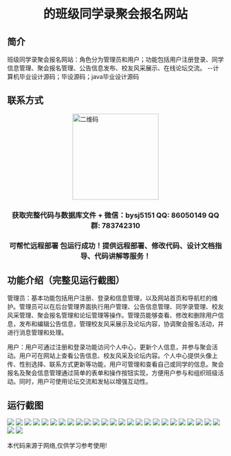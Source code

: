 <p><h1 align="center">的班级同学录聚会报名网站</h1></p>

## 简介
班级同学录聚会报名网站：角色分为管理员和用户；功能包括用户注册登录、同学信息管理、聚会报名管理、公告信息发布、校友风采展示、在线论坛交流。    --计算机毕业设计源码；毕设源码；java毕业设计源码


## 联系方式
<img src="https://bs-1329754181.cos.ap-shanghai.myqcloud.com/wx.jpg" alt="二维码" style="display: block; margin: 0 auto;" width="200px">
<p><h3 align="center">获取完整代码与数据库文件 + 微信：bysj5151 QQ: 86050149 QQ群: 783742310</h3></p>
<p><h3 align="center">可帮忙远程部署 包运行成功！提供远程部署、修改代码、设计文档指导、代码讲解等服务！</h3></p>

## 功能介绍（完整见运行截图）
管理员：基本功能包括用户注册、登录和信息管理，以及网站首页和导航栏的维护。管理员可以在后台管理界面执行用户管理、公告信息管理、同学录管理、校友风采管理、聚会报名管理和论坛管理等操作。管理员能够查看、修改和删除用户信息，发布和编辑公告信息，管理校友风采展示及论坛内容，协调聚会报名活动，并进行消息管理和处理。

用户：用户可通过注册和登录功能访问个人中心，更新个人信息，并参与聚会活动。用户可在网站上查看公告信息、校友风采及论坛内容。个人中心提供头像上传、性别选择、联系方式更新等功能，用户可管理和查看自己或同学的信息。聚会报名及聚会信息管理通过简单的表单和操作按钮实现，方便用户参与和组织班级活动。同时，用户可使用论坛交流和发帖以增强互动性。


## 运行截图
![](https://bs-1329754181.cos.ap-shanghai.myqcloud.com/ssm/ClassmatesReunionRegistrationWebsite/img/001.jpg)
![](https://bs-1329754181.cos.ap-shanghai.myqcloud.com/ssm/ClassmatesReunionRegistrationWebsite/img/002.jpg)
![](https://bs-1329754181.cos.ap-shanghai.myqcloud.com/ssm/ClassmatesReunionRegistrationWebsite/img/003.jpg)
![](https://bs-1329754181.cos.ap-shanghai.myqcloud.com/ssm/ClassmatesReunionRegistrationWebsite/img/004.jpg)
![](https://bs-1329754181.cos.ap-shanghai.myqcloud.com/ssm/ClassmatesReunionRegistrationWebsite/img/005.jpg)
![](https://bs-1329754181.cos.ap-shanghai.myqcloud.com/ssm/ClassmatesReunionRegistrationWebsite/img/006.jpg)
![](https://bs-1329754181.cos.ap-shanghai.myqcloud.com/ssm/ClassmatesReunionRegistrationWebsite/img/007.jpg)
![](https://bs-1329754181.cos.ap-shanghai.myqcloud.com/ssm/ClassmatesReunionRegistrationWebsite/img/008.jpg)
![](https://bs-1329754181.cos.ap-shanghai.myqcloud.com/ssm/ClassmatesReunionRegistrationWebsite/img/009.jpg)
![](https://bs-1329754181.cos.ap-shanghai.myqcloud.com/ssm/ClassmatesReunionRegistrationWebsite/img/010.jpg)
![](https://bs-1329754181.cos.ap-shanghai.myqcloud.com/ssm/ClassmatesReunionRegistrationWebsite/img/011.jpg)
![](https://bs-1329754181.cos.ap-shanghai.myqcloud.com/ssm/ClassmatesReunionRegistrationWebsite/img/012.jpg)
![](https://bs-1329754181.cos.ap-shanghai.myqcloud.com/ssm/ClassmatesReunionRegistrationWebsite/img/013.jpg)
![](https://bs-1329754181.cos.ap-shanghai.myqcloud.com/ssm/ClassmatesReunionRegistrationWebsite/img/014.jpg)
![](https://bs-1329754181.cos.ap-shanghai.myqcloud.com/ssm/ClassmatesReunionRegistrationWebsite/img/015.jpg)
![](https://bs-1329754181.cos.ap-shanghai.myqcloud.com/ssm/ClassmatesReunionRegistrationWebsite/img/016.jpg)
![](https://bs-1329754181.cos.ap-shanghai.myqcloud.com/ssm/ClassmatesReunionRegistrationWebsite/img/017.jpg)
![](https://bs-1329754181.cos.ap-shanghai.myqcloud.com/ssm/ClassmatesReunionRegistrationWebsite/img/018.jpg)
![](https://bs-1329754181.cos.ap-shanghai.myqcloud.com/ssm/ClassmatesReunionRegistrationWebsite/img/019.jpg)
![](https://bs-1329754181.cos.ap-shanghai.myqcloud.com/ssm/ClassmatesReunionRegistrationWebsite/img/020.jpg)
![](https://bs-1329754181.cos.ap-shanghai.myqcloud.com/ssm/ClassmatesReunionRegistrationWebsite/img/021.jpg)
![](https://bs-1329754181.cos.ap-shanghai.myqcloud.com/ssm/ClassmatesReunionRegistrationWebsite/img/022.jpg)
![](https://bs-1329754181.cos.ap-shanghai.myqcloud.com/ssm/ClassmatesReunionRegistrationWebsite/img/023.jpg)
![](https://bs-1329754181.cos.ap-shanghai.myqcloud.com/ssm/ClassmatesReunionRegistrationWebsite/img/024.jpg)
![](https://bs-1329754181.cos.ap-shanghai.myqcloud.com/ssm/ClassmatesReunionRegistrationWebsite/img/025.jpg)
![](https://bs-1329754181.cos.ap-shanghai.myqcloud.com/ssm/ClassmatesReunionRegistrationWebsite/img/026.jpg)
![](https://bs-1329754181.cos.ap-shanghai.myqcloud.com/ssm/ClassmatesReunionRegistrationWebsite/img/027.jpg)

<p>本代码来源于网络,仅供学习参考使用!</p>
